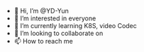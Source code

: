 - 👋 Hi, I’m @YD-Yun
- 👀 I’m interested in everyone
- 🌱 I’m currently learning K8S, video Codec
- 💞️ I’m looking to collaborate on 
- 📫 How to reach me

<!---
YD-Yun/YD-Yun is a ✨ special ✨ repository because its `README.md` (this file) appears on your GitHub profile.
You can click the Preview link to take a look at your changes.
--->
